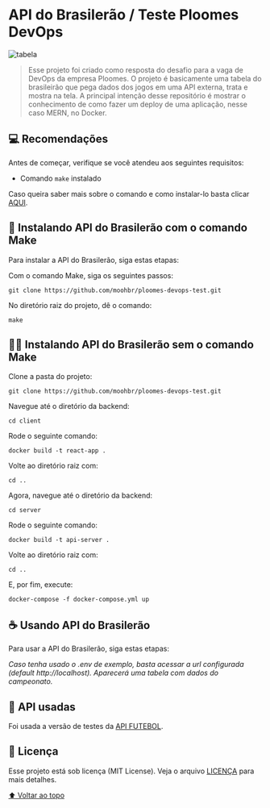 # API do Brasilerão / Teste Ploomes DevOps

<img src="https://i.imgur.com/E2hzteQ.png" alt="tabela">

> Esse projeto foi criado como resposta do desafio para a vaga de DevOps da empresa Ploomes. O projeto é basicamente uma tabela do brasileirão que pega dados dos jogos em uma API externa, trata e mostra na tela. A principal intenção desse repositório é mostrar o conhecimento de como fazer um deploy de uma aplicação, nesse caso MERN, no Docker.

## 💻 Recomendações

Antes de começar, verifique se você atendeu aos seguintes requisitos:

* Comando `make` instalado

Caso queira saber mais sobre o comando e como instalar-lo basta clicar [AQUI](http://gnuwin32.sourceforge.net/packages/make.htm).

## 🚀 Instalando API do Brasilerão com o comando Make

Para instalar a API do Brasilerão, siga estas etapas:

Com o comando Make, siga os seguintes passos:
```
git clone https://github.com/moohbr/ploomes-devops-test.git
```
No diretório raiz do projeto, dê o comando:
```
make
```

## 🏋️‍♂️ Instalando API do Brasilerão sem o comando Make

Clone a pasta do projeto:

```
git clone https://github.com/moohbr/ploomes-devops-test.git
```
Navegue até o diretório da backend:
```
cd client
```
Rode o seguinte comando:
```
docker build -t react-app .
```
Volte ao diretório raiz com:
```
cd ..
```
Agora, navegue até o diretório da backend:
```
cd server
```
Rode o seguinte comando:
```
docker build -t api-server .
```
Volte ao diretório raiz com:
```
cd ..
```
E, por fim, execute:
```
docker-compose -f docker-compose.yml up
```

## ☕ Usando API do Brasilerão

Para usar a API do Brasilerão, siga estas etapas:

*Caso tenha usado o .env de exemplo, basta acessar a url configurada (default http://localhost). Aparecerá uma tabela com dados do campeonato.*

## 🤝 API usadas

Foi usada a versão de testes da [API FUTEBOL](https://www.api-futebol.com.br/documentacao).

## 📝 Licença

Esse projeto está sob licença (MIT License). Veja o arquivo [LICENÇA](https://github.com/moohbr/ploomes-devops-test/blob/main/LICENSE) para mais detalhes.

[⬆ Voltar ao topo](https://github.com/moohbr/ploomes-devops-test#api-do-brasiler%C3%A3o--teste-ploomes-devops)<br>
